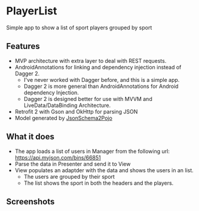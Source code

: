 # PlayerList

Simple app to show a list of sport players grouped by sport

## Features

* MVP architecture with extra layer to deal with REST requests.
* AndroidAnnotations for linking and dependency injection instead of Dagger 2.
  * I've never worked with Dagger before, and this is a simple app.
  * Dagger 2 is more general than AndroidAnnotations for Android dependency Injection.
  * Dagger 2 is designed better for use with MVVM and LiveData/DataBinding Architecture.
* Retrofit 2 with Gson and OkHttp for parsing JSON
* Model generated by [JsonSchema2Pojo](http://www.jsonschema2pojo.org/)

## What it does

* The app loads a list of users in Manager from the following url: https://api.myjson.com/bins/66851
* Parse the data in Presenter and send it to View
* View populates an adaptder with the data and shows the users in an list.
  * The users are grouped by their sport
  * The list shows the sport in both the headers and the players.

## Screenshots



